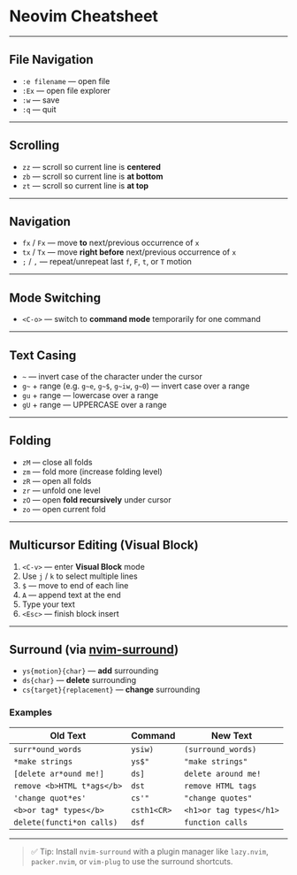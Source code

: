 # Neovim Cheatsheet

---

## File Navigation

- `:e filename` — open file
- `:Ex` — open file explorer
- `:w` — save
- `:q` — quit

---

## Scrolling

- `zz` — scroll so current line is **centered**
- `zb` — scroll so current line is **at bottom**
- `zt` — scroll so current line is **at top**

---

## Navigation

- `fx` / `Fx` — move **to** next/previous occurrence of `x`
- `tx` / `Tx` — move **right before** next/previous occurrence of `x`
- `;` / `,` — repeat/unrepeat last `f`, `F`, `t`, or `T` motion

---

## Mode Switching

- `<C-o>` — switch to **command mode** temporarily for one command

---

## Text Casing

- `~` — invert case of the character under the cursor
- `g~` + range (e.g. `g~e`, `g~$`, `g~iw`, `g~0`) — invert case over a range
- `gu` + range — lowercase over a range
- `gU` + range — UPPERCASE over a range

---

## Folding

- `zM` — close all folds
- `zm` — fold more (increase folding level)
- `zR` — open all folds
- `zr` — unfold one level
- `zO` — open **fold recursively** under cursor
- `zo` — open current fold

---

## Multicursor Editing (Visual Block)

1. `<C-v>` — enter **Visual Block** mode
2. Use `j` / `k` to select multiple lines
3. `$` — move to end of each line
4. `A` — append text at the end
5. Type your text
6. `<Esc>` — finish block insert

---

## Surround (via [nvim-surround](https://github.com/kylechui/nvim-surround))

- `ys{motion}{char}` — **add** surrounding
- `ds{char}` — **delete** surrounding
- `cs{target}{replacement}` — **change** surrounding

### Examples

| Old Text                   | Command     | New Text                |
| -------------------------- | ----------- | ----------------------- |
| `surr*ound_words`          | `ysiw)`     | `(surround_words)`      |
| `*make strings`            | `ys$"`      | `"make strings"`        |
| `[delete ar*ound me!]`     | `ds]`       | `delete around me!`     |
| `remove <b>HTML t*ags</b>` | `dst`       | `remove HTML tags`      |
| `'change quot*es'`         | `cs'"`      | `"change quotes"`       |
| `<b>or tag* types</b>`     | `csth1<CR>` | `<h1>or tag types</h1>` |
| `delete(functi*on calls)`  | `dsf`       | `function calls`        |

---

> ✅ Tip: Install `nvim-surround` with a plugin manager like `lazy.nvim`, `packer.nvim`, or `vim-plug` to use the surround shortcuts.
